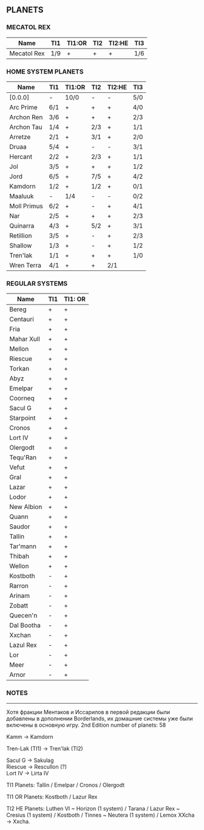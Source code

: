 ## PLANETS

### MECATOL REX

Name | TI1 | TI1:OR | TI2 | TI2:HE | TI3
-- | -- | -- | -- | -- | -- 
Mecatol Rex | 1/9 | + | + | + | 1/6

### HOME SYSTEM PLANETS

Name | TI1 | TI1:OR | TI2 | TI2:HE | TI3
-- | -- | -- | -- | -- | --
[0.0.0] | - | 10/0 | - | - | 5/0
Arc Prime | 6/1 | + | + | + | 4/0
Archon Ren | 3/6 | + | + | + | 2/3
Archon Tau | 1/4 | + | 2/3 | + | 1/1
Arretze | 2/1 | + | 3/1 | + | 2/0
Druaa | 5/4 | + | - | - | 3/1
Hercant | 2/2 | + | 2/3 | + | 1/1
Jol | 3/5 | + | + | + | 1/2
Jord | 6/5 | + | 7/5 | + | 4/2
Kamdorn | 1/2 | + | 1/2 | + | 0/1
Maaluuk | - | 1/4 | - | - | 0/2
Moll Primus | 6/2 | + | - | + | 4/1
Nar | 2/5 | + | + | + | 2/3
Quinarra | 4/3 | + | 5/2 | + | 3/1
Retillion | 3/5 | + | - | + | 2/3
Shallow | 1/3 | + | - | + | 1/2
Tren'lak | 1/1 | + | + | + | 1/0
Wren Terra | 4/1 | + | + | 2/1

### REGULAR SYSTEMS

Name | TI1 | TI1: OR
-- | -- | --
Bereg | + | +
Centauri | + | +
Fria | + | +
Mahar Xull | + | +
Mellon | + | +
Riescue | + | +
Torkan | + | +
Abyz | + | +
Emelpar | + | +
Coorneq | + | +
Sacul G | + | +
Starpoint | + | +
Cronos | + | +
Lort IV | + | +
Olergodt | + | +
Tequ'Ran | + | +
Vefut | + | +
Gral | + | +
Lazar | + | +
Lodor | + | +
New Albion | + | +
Quann | + | +
Saudor | + | +
Tallin | + | +
Tar'mann | + | +
Thibah | + | +
Wellon | + | +
Kostboth | - | +
Rarron | - | +
Arinam | - | +
Zobatt | - | +
Quecen'n | - | +
Dal Bootha | - | +
Xxchan | - | +
Lazul Rex | - | +
Lor | - | +
Meer | - | +
Arnor | - | +


### NOTES
---

Хотя фракции Ментаков и Иссарилов в первой редакции были добавлены в дополнении Borderlands, их домашние системы уже были включены в основную игру.
2nd Edition number of planets: 58

Kamm -> Kamdorn

Tren-Lak (TI1) -> Tren'lak (TI2)

Sacul G -> Sakulag  
Riescue -> Rescullon (?)  
Lort IV -> Lirta IV

TI1 Planets: Tallin / Emelpar / Cronos / Olergodt

TI1 OR Planets: Kostboth / Lazur Rex 

TI2 HE Planets: Luthen VI ~ Horizon (1 system) / Tarana / Lazur Rex ~ Cresius (1 system) / Kostboth / Tinnes ~ Neutera (1 system) / Lemox
XXcha -> Xxcha.

